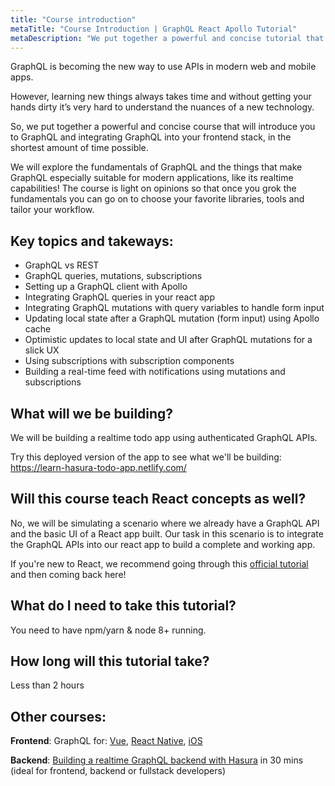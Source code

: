 ```yaml
---
title: "Course introduction"
metaTitle: "Course Introduction | GraphQL React Apollo Tutorial"
metaDescription: "We put together a powerful and concise tutorial that will introduce you to GraphQL and integrating GraphQL into your React app with Apollo, in the shortest amount of time possible."
---
```


GraphQL is becoming the new way to use APIs in modern web and mobile apps.

However, learning new things always takes time and without getting your hands dirty it’s very hard to understand the nuances of a new technology.

So, we put together a powerful and concise course that will introduce you to GraphQL and integrating GraphQL into your frontend stack, in the shortest amount of time possible.

We will explore the fundamentals of GraphQL and the things that make GraphQL especially suitable for modern applications, like its realtime capabilities! The course is light on opinions so that once you grok the fundamentals you can go on to choose your favorite libraries, tools and tailor your workflow.

## Key topics and takeways:

- GraphQL vs REST
- GraphQL queries, mutations, subscriptions
- Setting up a GraphQL client with Apollo
- Integrating GraphQL queries in your react app
- Integrating GraphQL mutations with query variables to handle form input
- Updating local state after a GraphQL mutation (form input) using Apollo cache
- Optimistic updates to local state and UI after GraphQL mutations for a slick UX
- Using subscriptions with subscription components
- Building a real-time feed with notifications using mutations and subscriptions

## What will we be building?
We will be building a realtime todo app using authenticated GraphQL APIs.

Try this deployed version of the app to see what we'll be building:
https://learn-hasura-todo-app.netlify.com/

## Will this course teach React concepts as well?
No, we will be simulating a scenario where we already have a GraphQL API and the basic UI of a React app built. Our task in this scenario is to integrate the GraphQL APIs into our react app to build a complete and working app.

If you're new to React, we recommend going through this [official tutorial](https://reactjs.org/tutorial/tutorial.html) and then coming back here!

## What do I need to take this tutorial?
You need to have npm/yarn & node 8+ running.

## How long will this tutorial take?
Less than 2 hours

## Other courses:

**Frontend**: GraphQL for: [Vue](https://learn.hasura.io/graphql/vue), [React Native](https://learn.hasura.io/graphql/react-native), [iOS](https://learn.hasura.io/graphql/ios)

**Backend**: [Building a realtime GraphQL backend with Hasura](https://learn.hasura.io/graphql/hasura) in 30 mins (ideal for frontend, backend or fullstack developers)
